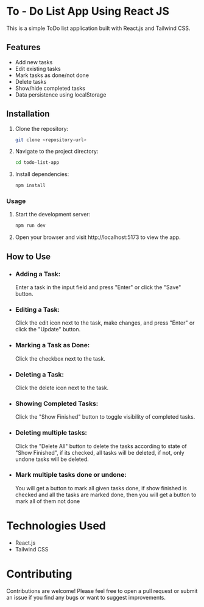 # To - Do List App Using React JS
This is a simple ToDo list application built with React.js and Tailwind CSS.

## Features
- Add new tasks
- Edit existing tasks
- Mark tasks as done/not done
- Delete tasks
- Show/hide completed tasks
- Data persistence using localStorage

## Installation

1. Clone the repository:
    ```bash
    git clone <repository-url>
    ```

2. Navigate to the project directory:
    ```bash
    cd todo-list-app
    ```

3. Install dependencies:
    ```bash
    npm install
    ```
### Usage
1. Start the development server:
    ```bash
    npm run dev
    ```
2. Open your browser and visit http://localhost:5173 to view the app.

## How to Use
- ### Adding a Task:
    Enter a task in the input field and press "Enter" or click the "Save" button.
- ### Editing a Task:
    Click the edit icon next to the task, make changes, and press "Enter" or click the "Update" button.
- ### Marking a Task as Done:
    Click the checkbox next to the task.
- ### Deleting a Task:
    Click the delete icon next to the task.
- ### Showing Completed Tasks:
    Click the "Show Finished" button to toggle visibility of completed tasks.
- ### Deleting multiple tasks:
    Click the "Delete All" button to delete the tasks according to state of "Show Finished", if its checked, all tasks will be deleted, if not, only undone tasks will be deleted.
- ### Mark multiple tasks done or undone:
    You will get a button to mark all given tasks done, if show finished is checked and all the tasks are marked done, then you will get a button to mark all of them not done
# Technologies Used
- React.js
- Tailwind CSS
# Contributing
Contributions are welcome! Please feel free to open a pull request or submit an issue if you find any bugs or want to suggest improvements.